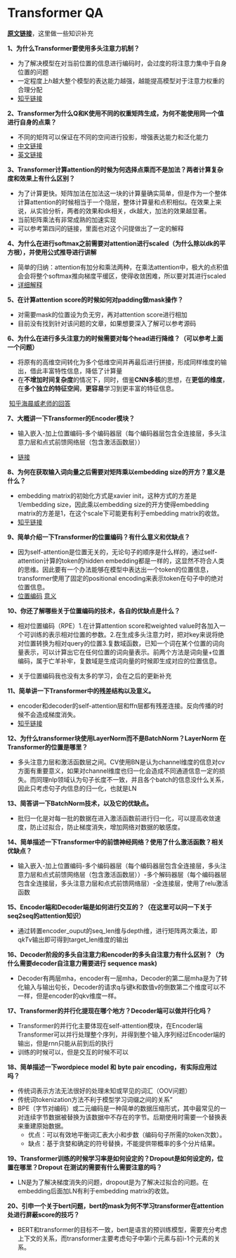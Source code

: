 # Transformer QA

[**原文链接**](https://www.qinglite.cn/doc/701264759473e2afe)，这里做一些知识补充

**1、为什么Transformer要使用多头注意力机制？**

* 为了解决模型在对当前位置的信息进行编码时，会过度的将注意力集中于自身位置的问题
* 一定程度上ℎ越大整个模型的表达能力越强，越能提高模型对于注意力权重的合理分配
* [知乎链接](https://www.zhihu.com/question/341222779)



**2、Transformer为什么Q和K使用不同的权重矩阵生成，为何不能使用同一个值进行自身的点乘？**

* 不同的矩阵可以保证在不同的空间进行投影，增强表达能力和泛化能力
* [中文链接](https://www.zhihu.com/question/319339652)
* [英文链接](https://medium.com/dissecting-bert/dissecting-bert-part-1-d3c3d495cdb3)



**3、Transformer计算attention的时候为何选择点乘而不是加法？两者计算复杂度和效果上有什么区别？**

* 为了计算更快。矩阵加法在加法这一块的计算量确实简单，但是作为一个整体计算attention的时候相当于一个隐层，整体计算量和点积相似。在效果上来说，从实验分析，两者的效果和dk相关，dk越大，加法的效果越显著。
* 当前矩阵乘法有非常成熟的加速实现
* 可以参考第四问的链接，里面也对这个问提做出了一定的解释



**4、为什么在进行softmax之前需要对attention进行scaled（为什么除以dk的平方根），并使用公式推导进行讲解**

* 简单的归纳：attention有加分和乘法两种，在乘法attention中，极大的点积值会会将整个softmax推向梯度平缓区，使得收敛困难，所以要对其进行scaled
* [详细解释](https://www.zhihu.com/question/339723385)



**5、在计算attention score的时候如何对padding做mask操作？**

* 对需要mask的位置设为负无穷，再对attention score进行相加
* 目前没有找到针对该问题的文章，如果想要深入了解可以参考源码



**6、为什么在进行多头注意力的时候需要对每个head进行降维？（可以参考上面一个问题）**

* 将原有的高维空间转化为多个低维空间并再最后进行拼接，形成同样维度的输出，借此丰富特性信息，降低了计算量
* 在**不增加时间复杂度**的情况下，同时，借鉴**CNN多核**的思想，在**更低的维度**，在**多个独立的特征空间**，**更容易**学习到更丰富的特征信息。

​	[知乎海晨威老师的回答](https://www.zhihu.com/question/350369171/answer/3304713324) 



**7、大概讲一下Transformer的Encoder模块？**

* 输入嵌入-加上位置编码-多个编码器层（每个编码器层包含全连接层，多头注意力层和点式前馈网络层（包含激活函数层））

* [链接](https://ifwind.github.io/2021/08/18/Transformer%E7%9B%B8%E5%85%B3%E2%80%94%E2%80%94%EF%BC%888%EF%BC%89Transformer%E6%A8%A1%E5%9E%8B/)



**8、为何在获取输入词向量之后需要对矩阵乘以embedding size的开方？意义是什么？**

* embedding matrix的初始化方式是xavier init，这种方式的方差是1/embedding size，因此乘以embedding size的开方使得embedding matrix的方差是1，在这个scale下可能更有利于embedding matrix的收敛。
* [知乎链接](https://zhuanlan.zhihu.com/p/442509602)



**9、简单介绍一下Transformer的位置编码？有什么意义和优缺点？**

* 因为self-attention是位置无关的，无论句子的顺序是什么样的，通过self-attention计算的token的hidden embedding都是一样的，这显然不符合人类的思维。因此要有一个办法能够在模型中表达出一个token的位置信息，transformer使用了固定的positional encoding来表示token在句子中的绝对位置信息。
* [位置编码](https://zhuanlan.zhihu.com/p/106644634)  [意义](https://zhuanlan.zhihu.com/p/630082091)

**10、你还了解哪些关于位置编码的技术，各自的优缺点是什么？**

* 相对位置编码（RPE）1.在计算attention score和weighted value时各加入一个可训练的表示相对位置的参数。2.在生成多头注意力时，把对key来说将绝对位置转换为相对query的位置3.复数域函数，已知一个词在某个位置的词向量表示，可以计算出它在任何位置的词向量表示。前两个方法是词向量+位置编码，属于亡羊补牢，复数域是生成词向量的时候即生成对应的位置信息。

* 关于位置编码我也没有太多的学习，会在之后的更新补充

  

**11、简单讲一下Transformer中的残差结构以及意义。**

* encoder和decoder的self-attention层和ffn层都有残差连接。反向传播的时候不会造成梯度消失。
* [知乎链接](https://zhuanlan.zhihu.com/p/459065530)



**12、为什么transformer块使用LayerNorm而不是BatchNorm？LayerNorm 在Transformer的位置是哪里？**

* 多头注意力层和激活函数层之间。CV使用BN是认为channel维度的信息对cv方面有重要意义，如果对channel维度也归一化会造成不同通道信息一定的损失。而同理nlp领域认为句子长度不一致，并且各个batch的信息没什么关系，因此只考虑句子内信息的归一化，也就是LN



**13、简答讲一下BatchNorm技术，以及它的优缺点。**

* 批归一化是对每一批的数据在进入激活函数前进行归一化，可以提高收敛速度，防止过拟合，防止梯度消失，增加网络对数据的敏感度。

  

**14、简单描述一下Transformer中的前馈神经网络？使用了什么激活函数？相关优缺点？**

* 输入嵌入-加上位置编码-多个编码器层（每个编码器层包含全连接层，多头注意力层和点式前馈网络层（包含激活函数层））-多个解码器层（每个编码器层包含全连接层，多头注意力层和点式前馈网络层）-全连接层，使用了relu激活函数



**15、Encoder端和Decoder端是如何进行交互的？（在这里可以问一下关于seq2seq的attention知识）**

* 通过转置encoder_ouput的seq_len维与depth维，进行矩阵两次乘法，即q*kT*v输出即可得到target_len维度的输出



**16、Decoder阶段的多头自注意力和encoder的多头自注意力有什么区别？（为什么需要decoder自注意力需要进行 sequence mask)**

* Decoder有两层mha，encoder有一层mha，Decoder的第二层mha是为了转化输入与输出句长，Decoder的请求q与键k和数值v的倒数第二个维度可以不一样，但是encoder的qkv维度一样。



**17、Transformer的并行化提现在哪个地方？Decoder端可以做并行化吗？**

* Transformer的并行化主要体现在self-attention模块，在Encoder端Transformer可以并行处理整个序列，并得到整个输入序列经过Encoder端的输出，但是rnn只能从前到后的执行
* 训练的时候可以，但是交互的时候不可以



**18、简单描述一下wordpiece model 和 byte pair encoding，有实际应用过吗？**

* 传统词表示方法无法很好的处理未知或罕见的词汇（OOV问题）
* 传统词tokenization方法不利于模型学习词缀之间的关系”
* BPE（字节对编码）或二元编码是一种简单的数据压缩形式，其中最常见的一对连续字节数据被替换为该数据中不存在的字节。后期使用时需要一个替换表来重建原始数据。
  * 优点：可以有效地平衡词汇表大小和步数（编码句子所需的token次数）。
  * 缺点：基于贪婪和确定的符号替换，不能提供带概率的多个分片结果。



**19、Transformer训练的时候学习率是如何设定的？Dropout是如何设定的，位置在哪里？Dropout 在测试的需要有什么需要注意的吗？**

* LN是为了解决梯度消失的问题，dropout是为了解决过拟合的问题。在embedding后面加LN有利于embedding matrix的收敛。



**20、引申一个关于bert问题，bert的mask为何不学习transformer在attention处进行屏蔽score的技巧？**

* BERT和transformer的目标不一致，bert是语言的预训练模型，需要充分考虑上下文的关系，而transformer主要考虑句子中第i个元素与前i-1个元素的关系。